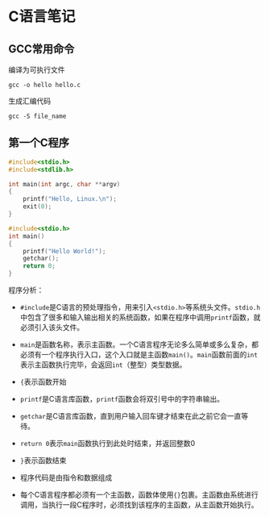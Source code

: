 # C语言笔记

## GCC常用命令

编译为可执行文件

 `gcc -o hello hello.c`

生成汇编代码

 `gcc -S file_name`

## 第一个C程序

``` c
#include<stdio.h>
#include<stdlib.h>

int main(int argc, char **argv)
{
    printf("Hello, Linux.\n");
    exit(0);
}
```

``` c
#include<stdio.h>
int main()
{
    printf("Hello World!");
    getchar();
    return 0;
}
```

程序分析：

* `#include`是C语言的预处理指令，用来引入`<stdio.h>`等系统头文件。`stdio.h`中包含了很多和输入输出相关的系统函数，如果在程序中调用`printf`函数，就必须引入该头文件。

* `main`是函数名称，表示主函数。一个C语言程序无论多么简单或多么复杂，都必须有一个程序执行入口，这个入口就是主函数`main()`。`main`函数前面的`int`表示主函数执行完毕，会返回`int`（整型）类型数据。

* `{`表示函数开始

* `printf`是C语言库函数，`printf`函数会将双引号中的字符串输出。

* `getchar`是C语言库函数，直到用户输入回车键才结束在此之前它会一直等待。

* `return 0`表示`main`函数执行到此处时结束，并返回整数0

* `}`表示函数结束

* 程序代码是由指令和数据组成

* 每个C语言程序都必须有一个主函数，函数体使用`{}`包裹。主函数由系统进行调用，当执行一段C程序时，必须找到该程序的主函数，从主函数开始执行。
